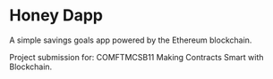 # Honey Dapp

A simple savings goals app powered by the Ethereum blockchain.

Project submission for: COMFTMCSB11 Making Contracts Smart with Blockchain.
